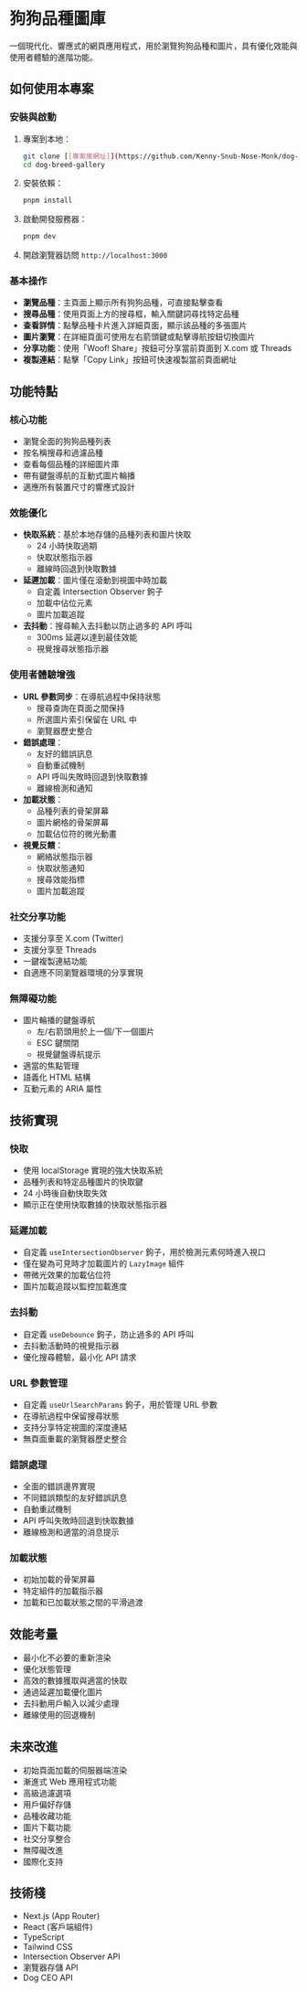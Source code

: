 # 狗狗品種圖庫

一個現代化、響應式的網頁應用程式，用於瀏覽狗狗品種和圖片，具有優化效能與使用者體驗的進階功能。

## 如何使用本專案

### 安裝與啟動

1. 專案到本地：

   ```bash
   git clone [[專案庫網址]](https://github.com/Kenny-Snub-Nose-Monk/dog-collections.git)
   cd dog-breed-gallery
   ```

2. 安裝依賴：

   ```bash
   pnpm install
   ```

3. 啟動開發服務器：

   ```bash
   pnpm dev
   ```

4. 開啟瀏覽器訪問 `http://localhost:3000`

### 基本操作

- **瀏覽品種**：主頁面上顯示所有狗狗品種，可直接點擊查看
- **搜尋品種**：使用頁面上方的搜尋框，輸入關鍵詞尋找特定品種
- **查看詳情**：點擊品種卡片進入詳細頁面，顯示該品種的多張圖片
- **圖片瀏覽**：在詳細頁面可使用左右箭頭鍵或點擊導航按鈕切換圖片
- **分享功能**：使用「Woof! Share」按鈕可分享當前頁面到 X.com 或 Threads
- **複製連結**：點擊「Copy Link」按鈕可快速複製當前頁面網址

## 功能特點

### 核心功能

- 瀏覽全面的狗狗品種列表
- 按名稱搜尋和過濾品種
- 查看每個品種的詳細圖片庫
- 帶有鍵盤導航的互動式圖片輪播
- 適應所有裝置尺寸的響應式設計

### 效能優化

- **快取系統**：基於本地存儲的品種列表和圖片快取
  - 24 小時快取過期
  - 快取狀態指示器
  - 離線時回退到快取數據
- **延遲加載**：圖片僅在滾動到視圖中時加載
  - 自定義 Intersection Observer 鉤子
  - 加載中佔位元素
  - 圖片加載追蹤
- **去抖動**：搜尋輸入去抖動以防止過多的 API 呼叫
  - 300ms 延遲以達到最佳效能
  - 視覺搜尋狀態指示器

### 使用者體驗增強

- **URL 參數同步**：在導航過程中保持狀態
  - 搜尋查詢在頁面之間保持
  - 所選圖片索引保留在 URL 中
  - 瀏覽器歷史整合
- **錯誤處理**：
  - 友好的錯誤訊息
  - 自動重試機制
  - API 呼叫失敗時回退到快取數據
  - 離線檢測和通知
- **加載狀態**：
  - 品種列表的骨架屏幕
  - 圖片網格的骨架屏幕
  - 加載佔位符的微光動畫
- **視覺反饋**：
  - 網絡狀態指示器
  - 快取狀態通知
  - 搜尋效能指標
  - 圖片加載追蹤

### 社交分享功能

- 支援分享至 X.com (Twitter)
- 支援分享至 Threads
- 一鍵複製連結功能
- 自適應不同瀏覽器環境的分享實現

### 無障礙功能

- 圖片輪播的鍵盤導航
  - 左/右箭頭用於上一個/下一個圖片
  - ESC 鍵關閉
  - 視覺鍵盤導航提示
- 適當的焦點管理
- 語義化 HTML 結構
- 互動元素的 ARIA 屬性

## 技術實現

### 快取

- 使用 localStorage 實現的強大快取系統
- 品種列表和特定品種圖片的快取鍵
- 24 小時後自動快取失效
- 顯示正在使用快取數據的快取狀態指示器

### 延遲加載

- 自定義 `useIntersectionObserver` 鉤子，用於檢測元素何時進入視口
- 僅在變為可見時才加載圖片的 `LazyImage` 組件
- 帶微光效果的加載佔位符
- 圖片加載追蹤以監控加載進度

### 去抖動

- 自定義 `useDebounce` 鉤子，防止過多的 API 呼叫
- 去抖動活動時的視覺指示器
- 優化搜尋體驗，最小化 API 請求

### URL 參數管理

- 自定義 `useUrlSearchParams` 鉤子，用於管理 URL 參數
- 在導航過程中保留搜尋狀態
- 支持分享特定視圖的深度連結
- 無頁面重載的瀏覽器歷史整合

### 錯誤處理

- 全面的錯誤邊界實現
- 不同錯誤類型的友好錯誤訊息
- 自動重試機制
- API 呼叫失敗時回退到快取數據
- 離線檢測和適當的消息提示

### 加載狀態

- 初始加載的骨架屏幕
- 特定組件的加載指示器
- 加載和已加載狀態之間的平滑過渡

## 效能考量

- 最小化不必要的重新渲染
- 優化狀態管理
- 高效的數據獲取與適當的快取
- 通過延遲加載優化圖片
- 去抖動用戶輸入以減少處理
- 離線使用的回退機制

## 未來改進

- 初始頁面加載的伺服器端渲染
- 漸進式 Web 應用程式功能
- 高級過濾選項
- 用戶偏好存儲
- 品種收藏功能
- 圖片下載功能
- 社交分享整合
- 無障礙改進
- 國際化支持

## 技術棧

- Next.js (App Router)
- React (客戶端組件)
- TypeScript
- Tailwind CSS
- Intersection Observer API
- 瀏覽器存儲 API
- Dog CEO API
